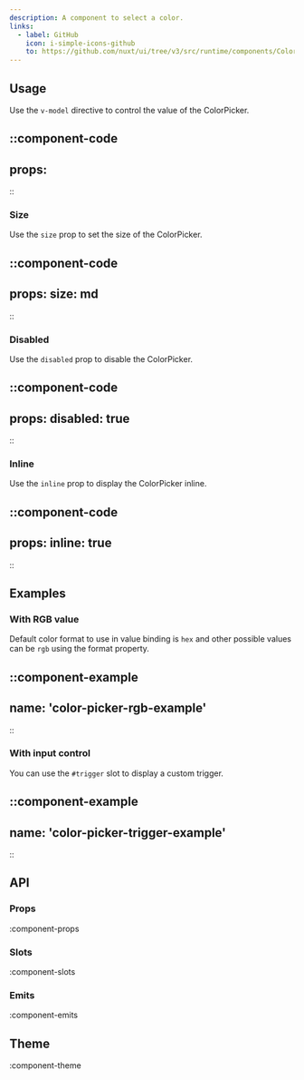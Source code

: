 ```yaml
---
description: A component to select a color.
links: 
  - label: GitHub
    icon: i-simple-icons-github
    to: https://github.com/nuxt/ui/tree/v3/src/runtime/components/ColorPicker.vue
---
```


## Usage

Use the `v-model` directive to control the value of the ColorPicker.

::component-code
---
props:
---
::

### Size

Use the `size` prop to set the size of the ColorPicker.

::component-code
---
props:
  size: md
---
::

### Disabled

Use the `disabled` prop to disable the ColorPicker.

::component-code
---
props:
  disabled: true
---
::

### Inline

Use the `inline` prop to display the ColorPicker inline.

::component-code
---
props:
  inline: true
---
::

## Examples

### With RGB value

Default color format to use in value binding is `hex` and other possible values can be `rgb` using the format property.

::component-example
---
name: 'color-picker-rgb-example'
---
::

### With input control

You can use the `#trigger` slot to display a custom trigger.

::component-example
---
name: 'color-picker-trigger-example'
---
::

## API

### Props

:component-props

### Slots

:component-slots

### Emits

:component-emits

## Theme

:component-theme
